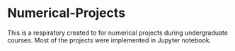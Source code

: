 # Numerical-Projects

This is a respiratory created to for numerical projects during undergraduate courses. Most of the projects were implemented in Jupyter notebook. 
